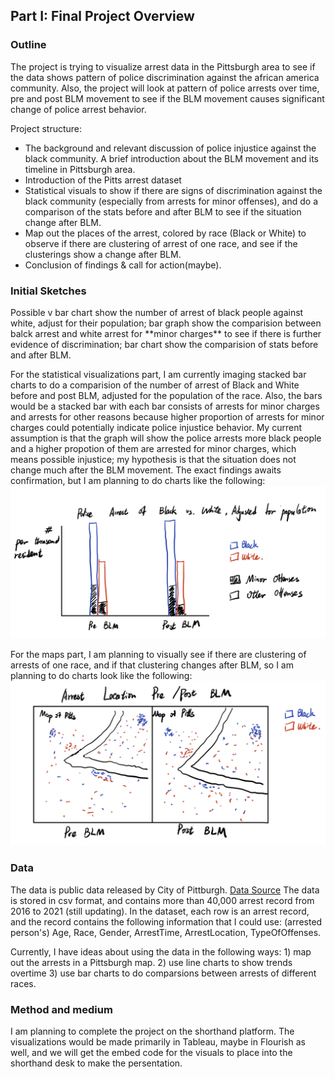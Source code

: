 
## Part I: Final Project Overview

### Outline

The project is trying to visualize arrest data in the Pittsburgh area to see if the data shows pattern of police discrimination against the african america community. Also, the project will look at pattern of police arrests over time, pre and post BLM movement to see if the BLM movement causes significant change of police arrest behavior.

Project structure:
- The background and relevant discussion of police injustice against the black community. A brief introduction about the BLM movement and its timeline in Pittsburgh area.
- Introduction of the Pitts arrest dataset
- Statistical visuals to show if there are signs of discrimination against the black community (especially from arrests for minor offenses), and do a comparison of the stats before and after BLM to see if the situation change after BLM. 
- Map out the places of the arrest, colored by race (Black or White) to observe if there are clustering of arrest of one race, and see if the clusterings show a change after BLM.
- Conclusion of findings & call for action(maybe).


### Initial Sketches
<Clear and understandable sketches created and available on the Github page. Sketches mimic aspects of the outline and build on message. Story structure is built into sketches.>
Possible v bar chart show the number of arrest of black people against white, adjust for their population; bar graph show the comparision between balck arrest and white arrest for **minor charges** to see if there is further evidence of discrimination; bar chart show the comparision of stats before and after BLM.

For the statistical visualizations part, I am currently imaging stacked bar charts to do a comparision of the number of arrest of Black and White before and post BLM, adjusted for the population of the race. Also, the bars would be a stacked bar with each bar consists of arrests for minor charges and arrests for other reasons because higher proportion of arrests for minor charges could potentially indicate police injustice behavior. My current assumption is that the graph will show the police arrests more black people and a higher propotion of them are arrested for minor charges, which means possible injustice; my hypothesis is that the situation does not change much after the BLM movement. The exact findings awaits confirmation, but I am planning to do charts like the following:
![sketch_1](project_sketch_1.jpg)

For the maps part, I am planning to visually see if there are clustering of arrests of one race, and if that clustering changes after BLM, so I am planning to do charts look like the following:
![sketch_2](project_sketch_2.jpg)


### Data

The data is public data released by City of Pittburgh. [Data Source](https://data.wprdc.org/dataset/arrest-data?utm_campaign=Pittsburgh%20News&utm_source=hs_email&utm_medium=email&_hsenc=p2ANqtz-9BN2I6Nm8g8AY3cDuchW_Y_KtEeMW4ncJecwVtfAaoX9IuGepIIdTDmmqjTGCA4jwDWCvF)
The data is stored in csv format, and contains more than 40,000 arrest record from 2016 to 2021 (still updating). In the dataset, each row is an arrest record, and the record contains the following information that I could use: (arrested person's) Age, Race, Gender, ArrestTime, ArrestLocation, TypeOfOffenses. 

Currently, I have ideas about using the data in the following ways: 1) map out the arrests in a Pittsburgh map. 2) use line charts to show trends overtime 3) use bar charts to do comparsions between arrests of different races.

### Method and medium
  
I am planning to complete the project on the shorthand platform. The visualizations would be made primarily in Tableau, maybe in Flourish as well, and we will get the embed code for the visuals to place into the shorthand desk to make the persentation.
